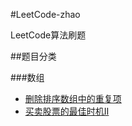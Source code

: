 #LeetCode-zhao

LeetCode算法刷题

##题目分类

###数组
* [删除排序数组中的重复项](/src/数组/删除排序数组中的重复项)
* [买卖股票的最佳时机Ⅱ](/src/数组/买卖股票的最佳时机Ⅱ)





